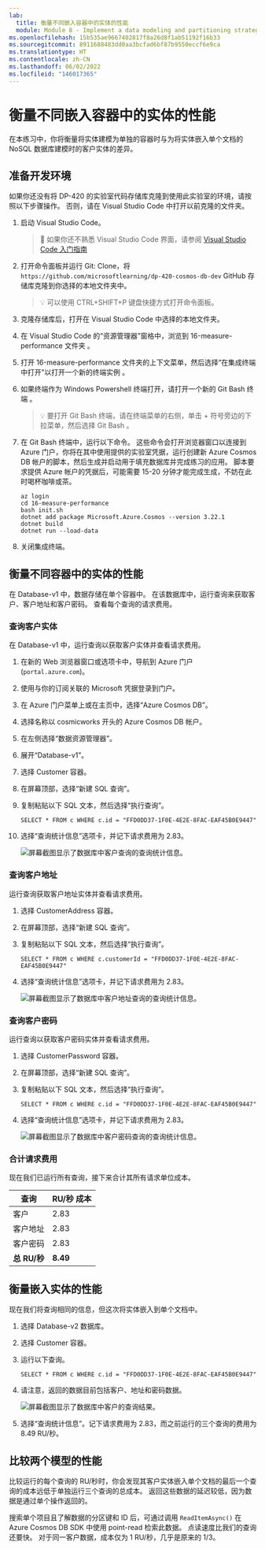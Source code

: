 ```yaml
---
lab:
  title: 衡量不同嵌入容器中的实体的性能
  module: Module 8 - Implement a data modeling and partitioning strategy for Azure Cosmos DB SQL API
ms.openlocfilehash: 15b535ae9667402817f8a26d8f1ab51192f16b33
ms.sourcegitcommit: 8911688483dd0aa3bcfad6bf87b9550eccf6e9ca
ms.translationtype: HT
ms.contentlocale: zh-CN
ms.lasthandoff: 06/02/2022
ms.locfileid: "146017365"
---
```

# <a name="measure-performance-of-entities-in-separate-and-embeded-containers"></a>衡量不同嵌入容器中的实体的性能

在本练习中，你将衡量将实体建模为单独的容器时与为将实体嵌入单个文档的 NoSQL 数据库建模时的客户实体的差异。

## <a name="prepare-your-development-environment"></a>准备开发环境

如果你还没有将 DP-420 的实验室代码存储库克隆到使用此实验室的环境，请按照以下步骤操作。 否则，请在 Visual Studio Code 中打开以前克隆的文件夹。

1. 启动 Visual Studio Code。

    > &#128221; 如果你还不熟悉 Visual Studio Code 界面，请参阅 [Visual Studio Code 入门指南][code.visualstudio.com/docs/getstarted]

1. 打开命令面板并运行 Git: Clone，将 ``https://github.com/microsoftlearning/dp-420-cosmos-db-dev`` GitHub 存储库克隆到你选择的本地文件夹中。

    > &#128161; 可以使用 CTRL+SHIFT+P 键盘快捷方式打开命令面板。

1. 克隆存储库后，打开在 Visual Studio Code 中选择的本地文件夹。

1. 在 Visual Studio Code 的“资源管理器”窗格中，浏览到 16-measure-performance 文件夹  。

1. 打开 16-measure-performance 文件夹的上下文菜单，然后选择“在集成终端中打开”以打开一个新的终端实例 。

1. 如果终端作为 Windows Powershell 终端打开，请打开一个新的 Git Bash 终端 。

    > &#128161; 要打开 Git Bash 终端，请在终端菜单的右侧，单击 + 符号旁边的下拉菜单，然后选择 Git Bash 。

1. 在 Git Bash 终端中，运行以下命令。 这些命令会打开浏览器窗口以连接到 Azure 门户，你将在其中使用提供的实验室凭据，运行创建新 Azure Cosmos DB 帐户的脚本，然后生成并启动用于填充数据库并完成练习的应用。 脚本要求提供 Azure 帐户的凭据后，可能需要 15-20 分钟才能完成生成，不妨在此时喝杯咖啡或茶。

    ```
    az login
    cd 16-measure-performance
    bash init.sh
    dotnet add package Microsoft.Azure.Cosmos --version 3.22.1
    dotnet build
    dotnet run --load-data

    ```

1. 关闭集成终端。

## <a name="measure-performance-of-entities-in-separate-containers"></a>衡量不同容器中的实体的性能

在 Database-v1 中，数据存储在单个容器中。 在该数据库中，运行查询来获取客户、客户地址和客户密码。 查看每个查询的请求费用。

### <a name="query-for-customer-entity"></a>查询客户实体

在 Database-v1 中，运行查询以获取客户实体并查看请求费用。

1. 在新的 Web 浏览器窗口或选项卡中，导航到 Azure 门户 (``portal.azure.com``)。

1. 使用与你的订阅关联的 Microsoft 凭据登录到门户。

1. 在 Azure 门户菜单上或在主页中，选择“Azure Cosmos DB”。
1. 选择名称以 cosmicworks 开头的 Azure Cosmos DB 帐户。
1. 在左侧选择“数据资源管理器”。
1. 展开“Database-v1”。
1. 选择 Customer 容器。
1. 在屏幕顶部，选择“新建 SQL 查询”。
1. 复制粘贴以下 SQL 文本，然后选择“执行查询”。

    ```
    SELECT * FROM c WHERE c.id = "FFD0DD37-1F0E-4E2E-8FAC-EAF45B0E9447"
    ```

1. 选择“查询统计信息”选项卡，并记下请求费用为 2.83。

    ![屏幕截图显示了数据库中客户查询的查询统计信息。](media/17-customer-query-v1.png)

### <a name="query-for-customer-address"></a>查询客户地址

运行查询获取客户地址实体并查看请求费用。

1. 选择 CustomerAddress 容器。
1. 在屏幕顶部，选择“新建 SQL 查询”。
1. 复制粘贴以下 SQL 文本，然后选择“执行查询”。

    ```
    SELECT * FROM c WHERE c.customerId = "FFD0DD37-1F0E-4E2E-8FAC-EAF45B0E9447"
    ```

1. 选择“查询统计信息”选项卡，并记下请求费用为 2.83。

    ![屏幕截图显示了数据库中客户地址查询的查询统计信息。](media/17-customer-address-query-v1.png)

### <a name="query-for-customer-password"></a>查询客户密码

运行查询以获取客户密码实体并查看请求费用。

1. 选择 CustomerPassword 容器。
1. 在屏幕顶部，选择“新建 SQL 查询”。
1. 复制粘贴以下 SQL 文本，然后选择“执行查询”。

    ```
    SELECT * FROM c WHERE c.id = "FFD0DD37-1F0E-4E2E-8FAC-EAF45B0E9447"
    ```

1. 选择“查询统计信息”选项卡，并记下请求费用为 2.83。

    ![屏幕截图显示了数据库中客户密码查询的查询统计信息。](media/17-customer-password-query-v1.png)

### <a name="add-up-the-request-charges"></a>合计请求费用

现在我们已运行所有查询，接下来合计其所有请求单位成本。

|**查询**|**RU/秒 成本**|
|---------|---------|
|客户|2.83|
|客户地址|2.83|
|客户密码|2.83|
|**总 RU/秒**|**8.49**|

## <a name="measure-performance-of-embedded-entities"></a>衡量嵌入实体的性能

现在我们将查询相同的信息，但这次将实体嵌入到单个文档中。

1. 选择 Database-v2 数据库。
1. 选择 Customer 容器。
1. 运行以下查询。 

    ```
    SELECT * FROM c WHERE c.id = "FFD0DD37-1F0E-4E2E-8FAC-EAF45B0E9447"
    ```

1. 请注意，返回的数据目前包括客户、地址和密码数据。

    ![屏幕截图显示了数据库中客户的查询结果。](media/17-customer-query-v2.png)

1. 选择“查询统计信息”。记下请求费用为 2.83，而之前运行的三个查询的费用为 8.49 RU/秒。

## <a name="compare-the-performance-of-the-two-models"></a>比较两个模型的性能

比较运行的每个查询的 RU/秒时，你会发现其客户实体嵌入单个文档的最后一个查询的成本远低于单独运行三个查询的总成本。 返回这些数据的延迟较低，因为数据是通过单个操作返回的。

搜索单个项目且了解数据的分区键和 ID 后，可通过调用 `ReadItemAsync()` 在 Azure Cosmos DB SDK 中使用 point-read 检索此数据。 点读速度比我们的查询还要快。 对于同一客户数据，成本仅为 1 RU/秒，几乎是原来的 1/3。

[code.visualstudio.com/docs/getstarted]: https://code.visualstudio.com/docs/getstarted/tips-and-tricks

